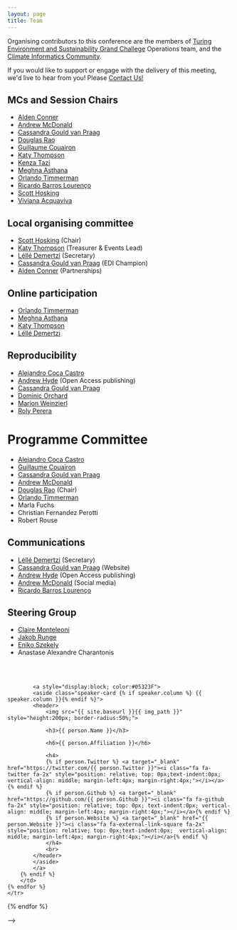 ```yaml
---
layout: page
title: Team
---
```


Organising contributors to this conference are the members of [Turing Environment and Sustainability Grand Challege](https://www.turing.ac.uk/research/environment-and-sustainability) Operations team, and the [Climate Informatics Community](http://www.climateinformatics.org). 

If you would like to support or engage with the delivery of this meeting, we'd live to hear from you! Please [Contact Us!](../contact)


## MCs and Session Chairs
- [Alden Conner](https://www.turing.ac.uk/people/business-team/alden-conner)
- [Andrew McDonald](https://ampersandmcd.com/)
- [Cassandra Gould van Praag](https://www.turing.ac.uk/people/researchers/cassandra-gould-van-praag)
- [Douglas Rao](https://ncics.org/people/douglas-rao/)
- [Guillaume Couairon](https://gcouairon.github.io)
- [Katy Thompson](https://www.turing.ac.uk/people/business-team/katy-thompson)
- [Kenza Tazi](https://www.bas.ac.uk/profile/kenzi22/)
- [Meghna Asthana](https://www.turing.ac.uk/people/meghna-asthana)
- [Orlando Timmerman](https://biomin.esc.cam.ac.uk/people/2023-Orlando-Timmerman/)
- [Ricardo Barros Lourenço](https://about.me/ricardobarroslourenco) 
- [Scott Hosking](https://www.turing.ac.uk/people/researchers/scott-hosking)
- [Viviana Acquaviva](https://www.drvivianaacquaviva.com)


## Local organising committee
- [Scott Hosking](https://www.turing.ac.uk/people/researchers/scott-hosking) (Chair)
- [Katy Thompson](https://www.turing.ac.uk/people/business-team/katy-thompson) (Treasurer & Events Lead)
- [Léllé Demertzi](https://www.turing.ac.uk/people/business-team/lelle-demertzi) (Secretary)
- [Cassandra Gould van Praag](https://www.turing.ac.uk/people/researchers/cassandra-gould-van-praag) (EDI Champion)
- [Alden Conner](https://www.turing.ac.uk/people/business-team/alden-conner) (Partnerships)

## Online participation
- [Orlando Timmerman](https://biomin.esc.cam.ac.uk/people/2023-Orlando-Timmerman/)
- [Meghna Asthana](https://www.turing.ac.uk/people/meghna-asthana)
- [Katy Thompson](https://www.turing.ac.uk/people/business-team/katy-thompson)
- [Léllé Demertzi](https://www.turing.ac.uk/people/business-team/lelle-demertzi)

## Reproducibility
- [Alejandro Coca Castro](https://www.turing.ac.uk/people/researchers/alejandro-coca-castro)
- [Andrew Hyde](https://www.linkedin.com/in/andrew-hyde-b8913957/?originalSubdomain=uk) (Open Access publishing)
- [Cassandra Gould van Praag](https://www.turing.ac.uk/people/researchers/cassandra-gould-van-praag)
- [Dominic Orchard](https://dorchard.github.io)
- [Marion Weinzierl](https://iccs.cam.ac.uk/about-marion-weinzierl)
- [Roly Perera](https://dynamicaspects.org/research/)

# Programme Committee
- [Alejandro Coca Castro](https://www.turing.ac.uk/people/researchers/alejandro-coca-castro)
- [Guillaume Couairon](https://gcouairon.github.io)
- [Cassandra Gould van Praag](https://www.turing.ac.uk/people/researchers/cassandra-gould-van-praag)
- [Andrew McDonald](https://ampersandmcd.com/)
- [Douglas Rao](https://ncics.org/people/douglas-rao/) (Chair)
- [Orlando Timmerman](https://biomin.esc.cam.ac.uk/people/2023-Orlando-Timmerman/)
- Marla Fuchs
- Christian Fernandez Perotti
- Robert Rouse

## Communications
- [Léllé Demertzi](https://www.turing.ac.uk/people/business-team/lelle-demertzi) (Secretary)
- [Cassandra Gould van Praag](https://www.turing.ac.uk/people/researchers/cassandra-gould-van-praag) (Website)
- [Andrew Hyde](https://www.linkedin.com/in/andrew-hyde-b8913957/?originalSubdomain=uk) (Open Access publishing)
- [Andrew McDonald](https://ampersandmcd.com/) (Social media)
- [Ricardo Barros Lourenço](https://about.me/ricardobarroslourenco) 

## Steering Group
- [Claire Monteleoni](https://www.colorado.edu/faculty/claire-monteleoni/)
- [Jakob Runge](https://www.jakob-runge.com)
- [Eniko Szekely](https://www.datascience.ch/people/eniko-szekely)
- Anastase Alexandre Charantonis


<!-- ## Governance
Governance processes for these committees are detailed here <mark>Coming soon: Governance link</mark> -->

<br>





<!-- ### A special thanks to our volunteers!
<p align="justify">
Our call for volunteers to help build a great Open Science Room was met with enthusiasm! We now have multiple teams up and running and we're very excited about what's next. We are so grateful to be part of such an engaging and helpful community. Thank you all!
</p> -->
<!-- <p align="justify">
Together with the OSR team, the wonderfully talented and hard-working volunteers below made significant contributions to the Open Science Room. We have greatly enjoyed working with them, and proud to have them in our community.
Have a look at their contact links and bios below, and give them a virtual high-five in the OSR!
</p> -->
<br>

<!-- <html>

{% assign volunteers = site.volunteers %}

{% assign n_rows = volunteers.size | divided_by:2 %}
<table class="people">
{% for row in (0..n_rows) %}
    <tr class="people">
    {% for col in (0..1) %}
        <td class="people">

        {% assign idx = row | times:2 | plus:col %}
        {% assign person = volunteers[idx] %}
        {% if person %}

            {% assign img_path = nil %}
            {% assign names = person.Name | downcase | split: " " %}
            {% assign img_path = site.baseurl | append: "/img/person_default.jpg" %}
            {% for file in site.static_files %}                
                {% if file.path contains names.first and file.path contains names[1] %}
                    {% assign img_path = file.path %}
                {% endif %}
            {% endfor %}

            <!--<a style="display:block; color:#05323F" href="{{ site.baseurl }}{{person.url}}">-->
            <a style="display:block; color:#05323F">
            <aside class="speaker-card {% if speaker.column %} {{ speaker.column }}{% endif %}">
            <header>
                <img src="{{ site.baseurl }}{{ img_path }}" style="height:200px; border-radius:50%;">

                <h3>{{ person.Name }}</h3>

                <h6>{{ person.Affiliation }}</h6>

                <h4>
                {% if person.Twitter %} <a target="_blank" href="https://twitter.com/{{ person.Twitter }}"><i class="fa fa-twitter fa-2x" style="position: relative; top: 0px;text-indent:0px;  vertical-align: middle; margin-left:4px; margin-right:4px;"></i></a> {% endif %}
                {% if person.Github %} <a target="_blank" href="https://github.com/{{ person.Github }}"><i class="fa fa-github fa-2x" style="position: relative; top: 0px; text-indent:0px; vertical-align: middle; margin-left:4px; margin-right:4px;"></i></a>{% endif %}
                {% if person.Website %} <a target="_blank" href="{{ person.Website }}"><i class="fa fa-external-link-square fa-2x" style="position: relative; top: 0px;text-indent:0px;  vertical-align: middle; margin-left:4px; margin-right:4px;"></i></a>{% endif %}
                </h4>
                <br>
            </header>
            </aside>
            </a>
        {% endif %}
        </td>
    {% endfor %}
    </tr>
{% endfor %}
</table>

</html> -->
